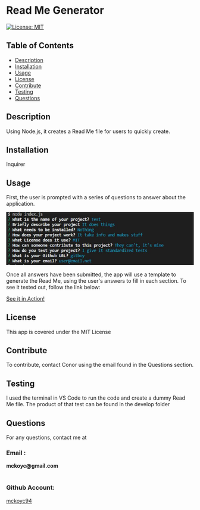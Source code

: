 
  # Read Me Generator
  [![License: MIT](https://img.shields.io/badge/License-MIT-yellow.svg)](https://opensource.org/licenses/MIT)
  
  ## Table of Contents
  * [Description](#description)
  * [Installation](#installation)
  * [Usage](#usage)
  * [License](#license)
  * [Contribute](#contribute)
  * [Testing](#testing)
  * [Questions](#questions)
    
  ## Description
  <p> Using Node.js, it creates a Read Me file for users to quickly create. </p>
  
  ## Installation
  <p> Inquirer </p>

  ## Usage
  <p> First, the user is prompted with a series of questions to answer about the application.</p>
  <img src = "develop\Screenshots\Questions.JPG" alt = "Start Up">
  <p> Once all answers have been submitted, the app will use a template to generate the Read Me, using the user's answers to fill in each section. To see it tested out, follow the link below: </p>
  
  
  [See it in Action!](https://youtu.be/W2was8YwDqQ)

  ## License
  <p> This app is covered under the MIT License </p>
  
  ## Contribute
  <p> To contribute, contact Conor using the email found in the Questions section. </p>

  ## Testing
  <p> I used the terminal in VS Code to run the code and create a dummy Read Me file. The product of that test can be found in the develop folder </p>

  ## Questions
  <p> For any questions, contact me at </p>
  <h3> Email : </h3>
  <strong>mckoyc@gmail.com</strong>
  <br></br>
  <h3> Github Account:</h3>
  
    
  [mckoyc94](https://github.com/mckoyc94)

